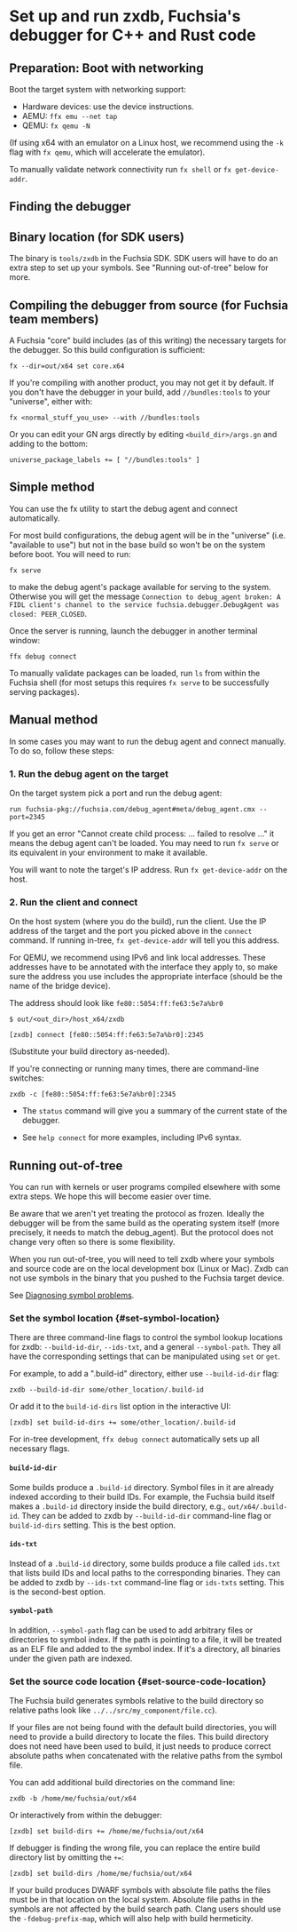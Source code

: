 # Set up and run zxdb, Fuchsia's debugger for C++ and Rust code

## Preparation: Boot with networking

Boot the target system with networking support:

  * Hardware devices: use the device instructions.
  * AEMU: `ffx emu --net tap`
  * QEMU: `fx qemu -N`

(If using x64 with an emulator on a Linux host, we  recommend using the `-k` flag with `fx qemu`, which will accelerate the emulator).

To manually validate network connectivity run `fx shell` or `fx get-device-addr`.

## Finding the debugger

## Binary location (for SDK users)

The binary is `tools/zxdb` in the Fuchsia SDK. SDK users will have to do an extra step to set up
your symbols. See "Running out-of-tree" below for more.

## Compiling the debugger from source (for Fuchsia team members)

A Fuchsia "core" build includes (as of this writing) the necessary targets for the debugger. So this
build configuration is sufficient:

```posix-terminal
fx --dir=out/x64 set core.x64
```

If you're compiling with another product, you may not get it by default. If you don't have the
debugger in your build, add `//bundles:tools` to your "universe", either with:

```posix-terminal
fx <normal_stuff_you_use> --with //bundles:tools
```

Or you can edit your GN args directly by editing `<build_dir>/args.gn` and adding to the bottom:

```none
universe_package_labels += [ "//bundles:tools" ]
```

## Simple method

You can use the fx utility to start the debug agent and connect automatically.

For most build configurations, the debug agent will be in the "universe" (i.e. "available to use")
but not in the base build so won't be on the system before boot. You will need to run:

```posix-terminal
fx serve
```

to make the debug agent's package available for serving to the system. Otherwise you will get the
message `Connection to debug_agent broken: A FIDL client's channel to the service
fuchsia.debugger.DebugAgent was closed: PEER_CLOSED`.

Once the server is running, launch the debugger in another terminal window:

```posix-terminal
ffx debug connect
```

To manually validate packages can be loaded, run `ls` from within the Fuchsia shell (for most setups
this requires `fx serve` to be successfully serving packages).

## Manual method

In some cases you may want to run the debug agent and connect manually. To do so, follow these
steps:

### 1. Run the debug agent on the target

On the target system pick a port and run the debug agent:

```posix-terminal
run fuchsia-pkg://fuchsia.com/debug_agent#meta/debug_agent.cmx --port=2345
```

If you get an error "Cannot create child process: ... failed to resolve ..." it means the debug
agent can't be loaded. You may need to run `fx serve` or its equivalent in your environment to make
it available.

You will want to note the target's IP address. Run `fx get-device-addr` on the host.

### 2. Run the client and connect

On the host system (where you do the build), run the client. Use the IP address of the target and
the port you picked above in the `connect` command. If running in-tree, `fx get-device-addr` will
tell you this address.

For QEMU, we recommend using IPv6 and link local addresses. These addresses have to be annotated
with the interface they apply to, so make sure the address you use includes the appropriate
interface (should be the name of the bridge device).

The address should look like `fe80::5054:ff:fe63:5e7a%br0`

```none {:.devsite-disable-click-to-copy}
$ out/<out_dir>/host_x64/zxdb

[zxdb] connect [fe80::5054:ff:fe63:5e7a%br0]:2345
```

(Substitute your build directory as-needed).

If you're connecting or running many times, there are command-line switches:

```posix-terminal
zxdb -c [fe80::5054:ff:fe63:5e7a%br0]:2345
```

  * The `status` command will give you a summary of the current state of the
    debugger.

  * See `help connect` for more examples, including IPv6 syntax.

## Running out-of-tree

You can run with kernels or user programs compiled elsewhere with some extra steps. We hope this
will become easier over time.

Be aware that we aren't yet treating the protocol as frozen. Ideally the debugger will be from the
same build as the operating system itself (more precisely, it needs to match the debug\_agent). But
the protocol does not change very often so there is some flexibility.

When you run out-of-tree, you will need to tell zxdb where your symbols and source code are on the
local development box (Linux or Mac). Zxdb can not use symbols in the binary that you pushed to the
Fuchsia target device.

See [Diagnosing symbol problems](./symbols.md).

### Set the symbol location {#set-symbol-location}

There are three command-line flags to control the symbol lookup locations for zxdb:
`--build-id-dir`, `--ids-txt`, and a general `--symbol-path`. They all have the corresponding
settings that can be manipulated using `set` or `get`.

For example, to add a ".build-id" directory, either use `--build-id-dir` flag:

```posix-terminal
zxdb --build-id-dir some/other_location/.build-id
```

Or add it to the `build-id-dirs` list option in the interactive UI:

```none {:.devsite-disable-click-to-copy}
[zxdb] set build-id-dirs += some/other_location/.build-id
```

For in-tree development, `ffx debug connect` automatically sets up all necessary
flags.

#### `build-id-dir`

Some builds produce a `.build-id` directory. Symbol files in it are already indexed according to
their build IDs. For example, the Fuchsia build itself makes a `.build-id` directory inside the
build directory, e.g., `out/x64/.build-id`. They can be added to zxdb by `--build-id-dir`
command-line flag or `build-id-dirs` setting. This is the best option.

#### `ids-txt`

Instead of a `.build-id` directory, some builds produce a file called `ids.txt` that lists build IDs
and local paths to the corresponding binaries. They can be added to zxdb by `--ids-txt` command-line
flag or `ids-txts` setting. This is the second-best option.

#### `symbol-path`

In addition, `--symbol-path` flag can be used to add arbitrary files or directories to symbol index.
If the path is pointing to a file, it will be treated as an ELF file and added to the symbol index.
If it's a directory, all binaries under the given path are indexed.

### Set the source code location {#set-source-code-location}

The Fuchsia build generates symbols relative to the build directory so relative paths look like
`../../src/my_component/file.cc`).

If your files are not being found with the default build directories, you will need to provide a
build directory to locate the files. This build directory does not need have been used to build, it
just needs to produce correct absolute paths when concatenated with the relative paths from the
symbol file.

You can add additional build directories on the command line:

```posix-terminal
zxdb -b /home/me/fuchsia/out/x64
```

Or interactively from within the debugger:

```none
[zxdb] set build-dirs += /home/me/fuchsia/out/x64
```

If debugger is finding the wrong file, you can replace the entire build directory list by omitting
the `+=`:

```none
[zxdb] set build-dirs /home/me/fuchsia/out/x64
```

If your build produces DWARF symbols with absolute file paths the files must be in that location on
the local system. Absolute file paths in the symbols are not affected by the build search path.
Clang users should use the `-fdebug-prefix-map`, which will also help with build hermeticity.


